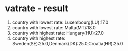 # vatrate - result
1. country with lowest rate: Luxembourg(LU):17.0
2. country with lowest rate: Malta(MT):18.0
1. country with highest rate: Hungary(HU):27.0
2. country with highest rate: Sweden(SE):25.0,Denmark(DK):25.0,Croatia(HR):25.0
